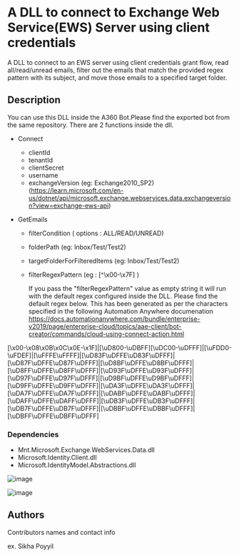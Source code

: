 # A DLL to connect to Exchange Web Service(EWS) Server using client credentials


A DLL to connect to an EWS server using client credentials grant flow, read all/read/unread emails, filter out the emails that match the provided regex pattern with its subject, and move those emails to a specified target folder.

## Description

You can use this DLL inside the A360 Bot.Please find the exported bot from the same repository.
There are 2 functions inside the dll.

* Connect
    * clientId
    * tenantId
    * clientSecret
    * username
    * exchangeVersion (eg: Exchange2010_SP2)
                      (https://learn.microsoft.com/en-us/dotnet/api/microsoft.exchange.webservices.data.exchangeversion?view=exchange-ews-api)

* GetEmails
    * filterCondition ( options : ALL/READ/UNREAD)
    * folderPath   (eg: Inbox/Test/Test2)
    * targetFolderForFilteredItems  (eg: Inbox/Test/Test2)
    * filterRegexPattern   (eg : [^\x00-\x7F] )


       If you pass the "filterRegexPattern" value as empty string it will run with the default regex configured inside the DLL. Please find the default regex below. This has been generated as per the characters specified in the following Automation Anywhere documenation https://docs.automationanywhere.com/bundle/enterprise-v2019/page/enterprise-cloud/topics/aae-client/bot-creator/commands/cloud-using-connect-action.html

[\x00-\x08\x0B\x0C\x0E-\x1F]|[\uD800-\uDBFF][\uDC00-\uDFFF]|[\uFDD0-\uFDEF]|[\uFFFE\uFFFF]|[\uD83F\uDFFE\uD83F\uDFFF]|[\uD87F\uDFFE\uD87F\uDFFF]|[\uD8BF\uDFFE\uD8BF\uDFFF]|[\uD8FF\uDFFE\uD8FF\uDFFF]|[\uD93F\uDFFE\uD93F\uDFFF]|[\uD97F\uDFFE\uD97F\uDFFF]|[\uD9BF\uDFFE\uD9BF\uDFFF]|[\uD9FF\uDFFE\uD9FF\uDFFF]|[\uDA3F\uDFFE\uDA3F\uDFFF]|[\uDA7F\uDFFE\uDA7F\uDFFF]|[\uDABF\uDFFE\uDABF\uDFFF]|[\uDAFF\uDFFE\uDAFF\uDFFF]|[\uDB3F\uDFFE\uDB3F\uDFFF]|[\uDB7F\uDFFE\uDB7F\uDFFF]|[\uDBBF\uDFFE\uDBBF\uDFFF]|[\uDBFF\uDFFE\uDBFF\uDFFF]

      
### Dependencies

* Mnt.Microsoft.Exchange.WebServices.Data.dll
* Microsoft.Identity.Client.dll
* Microsoft.IdentityModel.Abstractions.dll



![image](https://github.com/user-attachments/assets/1ad002a7-66df-49d5-a5c9-c0bc97cc2dd6)

![image](https://github.com/user-attachments/assets/42efad93-8fd6-471f-b599-350e0883f153)


## Authors

Contributors names and contact info

ex. Sikha Poyyil 
